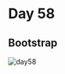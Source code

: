 # Day 58  
## Bootstrap 
![day58](https://github.com/diorithaliti/Python/assets/74361197/a363f613-5e62-407e-92a4-66d5e50297f4)
